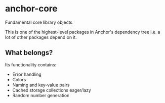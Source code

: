 # anchor-core

Fundamental core library objects.

This is one of the highest-level packages in Anchor's dependency tree i.e. a lot of other packages depend on it.

## What belongs?

Its functionality contains:
- Error handling
- Colors
- Naming and key-value pairs
- Cached storage collections eager/lazy
- Random number generation
